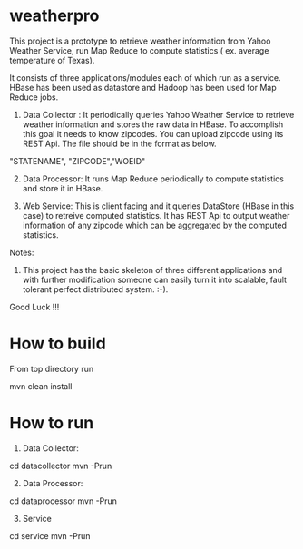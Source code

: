 weatherpro
==========

This project is a prototype to retrieve weather information from Yahoo Weather Service, run Map Reduce to compute statistics ( ex. average temperature of Texas).

It consists of three applications/modules each of which run as a service. HBase has been used as datastore and Hadoop has been used for Map Reduce jobs.

1. Data Collector : It periodically queries Yahoo Weather Service to retrieve weather information and stores the raw data in HBase.
To accomplish this goal it needs to know zipcodes. You can upload zipcode using its REST Api. The file should be in the format as below.

"STATENAME", "ZIPCODE","WOEID"

2. Data Processor: It runs Map Reduce periodically to compute statistics and store it in HBase.

3. Web Service: This is client facing and it queries DataStore (HBase in this case) to retreive computed statistics. It has 
REST Api to output weather information of any zipcode which can be aggregated by the computed statistics.

Notes:

1. This project has the basic skeleton of three different applications and with further modification someone can easily turn it into 
scalable, fault tolerant perfect distributed system. :-). 

Good Luck !!!

How to build
=============

From top directory run

mvn clean install

How to run
============

1. Data Collector:

cd datacollector
mvn -Prun

2. Data Processor:

cd dataprocessor
mvn -Prun

3. Service

cd service
mvn -Prun


